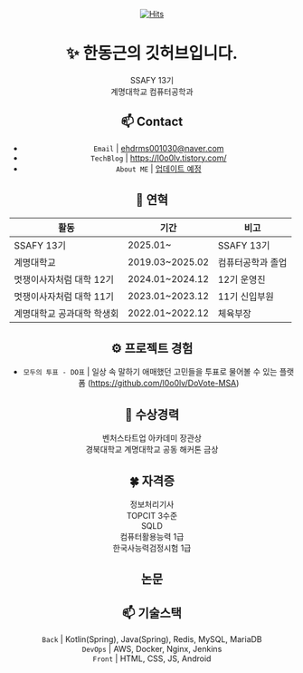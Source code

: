 <div align="center">

[![Hits](https://hits.seeyoufarm.com/api/count/incr/badge.svg?url=https%3A%2F%2Fgithub.com%2Fl0o0lv&count_bg=%2379C83D&title_bg=%23555555&icon=&icon_color=%23E7E7E7&title=%EB%B0%A9%EB%AC%B8%EC%9E%90%EC%88%98&edge_flat=false)](https://hits.seeyoufarm.com)

# ✨ 한동근의 깃허브입니다.
SSAFY 13기  
계명대학교 컴퓨터공학과  

## 📫 Contact  

- `Email` | ehdrms001030@naver.com  
- `TechBlog` | <a href="https://l0o0lv.tistory.com/" target="_blank">https://l0o0lv.tistory.com/</a>  
- `About ME` | <a href="#" target="_blank">업데이트 예정</a>  

## 👋 연혁  

| 활동 | 기간 | 비고 |  
|---|---|---|  
| SSAFY 13기 | 2025.01~ | SSAFY 13기 |  
| 계명대학교 | 2019.03~2025.02 | 컴퓨터공학과 졸업 |  
| 멋쟁이사자처럼 대학 12기 | 2024.01~2024.12 | 12기 운영진 |  
| 멋쟁이사자처럼 대학 11기 | 2023.01~2023.12 | 11기 신입부원 |  
| 계명대학교 공과대학 학생회 | 2022.01~2022.12 | 체육부장 |  

## ⚙ 프로젝트 경험  

- `모두의 투표 - DO표` | 일상 속 말하기 애매했던 고민들을 투표로 물어볼 수 있는 플랫폼 (https://github.com/l0o0lv/DoVote-MSA)  

## 🎉 수상경력  
벤처스타트업 아카데미 장관상  
경북대학교 계명대학교 공동 해커톤 금상  

## 🍀 자격증  
정보처리기사  
TOPCIT 3수준  
SQLD  
컴퓨터활용능력 1급  
한국사능력검정시험 1급  

## 논문  

## 📫 기술스택  
 `Back` | Kotlin(Spring), Java(Spring), Redis, MySQL, MariaDB  
 `DevOps` | AWS, Docker, Nginx, Jenkins  
 `Front` | HTML, CSS, JS, Android  

</div>
